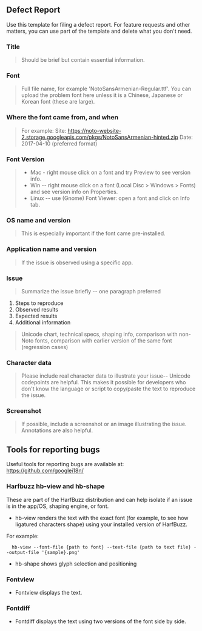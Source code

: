 ## Defect Report
Use this template for filing a defect report. For feature requests and other matters, you can use part of the template and delete what you don't need.

### Title 
  > Should be brief but contain essential information.

### Font 
  > Full file name, for example 'NotoSansArmenian-Regular.ttf'.
  > You can upload the problem font here unless it is a Chinese, Japanese or Korean font (these are large).

### Where the font came from, and when
  > For example:
  >   Site: https://noto-website-2.storage.googleapis.com/pkgs/NotoSansArmenian-hinted.zip
  >   Date: 2017-04-10 (preferred format)

### Font Version
  > * Mac - right mouse click on a font and try Preview to see version info.
  > * Win -- right mouse click on a font (Local Disc > Windows > Fonts) and see version info on Properties.
  > * Linux -- use (Gnome) Font Viewer: open a font and click on Info tab.

### OS name and version
  > This is especially important if the font came pre-installed.

### Application name and version
  > If the issue is observed using a specific app.

### Issue
  > Summarize the issue briefly -- one paragraph preferred

  1. Steps to reproduce
  2. Observed results
  3. Expected results
  4. Additional information 
  > Unicode chart, technical specs, shaping info, comparison with non-Noto fonts, comparison with earlier version of the same font (regression cases)

### Character data
  > Please include real character data to illustrate your issue-- Unicode codepoints are helpful.  This makes it possible for developers who don't know the language or script to copy/paste the text to reproduce the issue.

### Screenshot
  > If possible, include a screenshot or an image illustrating the issue.
  > Annotations are also helpful.


## Tools for reporting bugs
  Useful tools for reporting bugs are available at: https://github.com/googlei18n/
  
### Harfbuzz hb-view and hb-shape
  These are part of the HarfBuzz distribution and can help isolate if an issue is in the app/OS, shaping engine, or font.
  * hb-view renders the text with the exact font (for example, to see how ligatured characters shape) using your installed version of HarfBuzz.

For example:
```
  hb-view --font-file {path to font} --text-file {path to text file} --output-file '{sample}.png'
```


* hb-shape shows glyph selection and positioning

### Fontview
  * Fontview displays the text.

### Fontdiff
  * Fontdiff displays the text using two versions of the font side by side.
